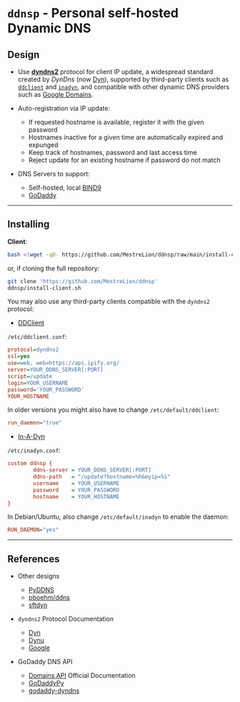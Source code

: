 `ddnsp` - Personal self-hosted Dynamic DNS
===============================================================================
Design
------
- Use [**dyndns2**](https://help.dyn.com/remote-access-api) protocol for client
  IP update, a widespread standard created by _DynDns_ (now [Dyn](https://dyn.com)),
  supported by third-party clients such as [`ddclient`](https://ddclient.net/) and
  [`inadyn`](https://troglobit.com/projects/inadyn/), and compatible with other
  dynamic DNS providers such as [Google Domains](https://domains.google).

- Auto-registration via IP update:
  - If requested hostname is available, register it with the given password
  - Hostnames inactive for a given time are automatically expired and expunged
  - Keep track of hostnames, password and last access time
  - Reject update for an existing hostname if password do not match

- DNS Servers to support:
  - Self-hosted, local [BIND9](https://bind9.net/)
  - [GoDaddy](https://developer.godaddy.com/)
-------------------------------------------------------------------------------
Installing
----------

**Client**:

```sh
bash <(wget -qO- https://github.com/MestreLion/ddnsp/raw/main/install-client.sh)
```

or, if cloning the full repository:

```sh
git clone 'https://github.com/MestreLion/ddnsp'
ddnsp/install-client.sh
```

You may also use any third-party clients compatible with the `dyndns2` protocol:

- [DDClient](https://ddclient.net/)

`/etc/ddclient.conf`:
```ini
protocol=dyndns2
ssl=yes
use=web, web=https://api.ipify.org/
server=YOUR_DDNS_SERVER[:PORT]
script=/update
login=YOUR_USERNAME
password='YOUR_PASSWORD'
YOUR_HOSTNAME
```
In older versions you might also have to change `/etc/default/ddclient`:
```ini
run_daemon="true"
```

- [In-A-Dyn](https://troglobit.com/projects/inadyn/)

`/etc/inadyn.conf`:
```ini
custom ddnsp {
        ddns-server = YOUR_DDNS_SERVER[:PORT]
        ddns-path   = "/update?hostname=%h&myip=%i"
        username    = YOUR_USERNAME
        password    = YOUR_PASSWORD
        hostname    = YOUR_HOSTNAME
}
```
In Debian/Ubuntu, also change `/etc/default/inadyn` to enable the daemon:
```ini
RUN_DAEMON="yes"
```
-------------------------------------------------------------------------------
References
----------
- Other designs
  - [PyDDNS](https://github.com/olimpo88/PyDDNS)
  - [pboehm/ddns](https://github.com/pboehm/ddns)
  - [sftdyn](https://github.com/SFTtech/sftdyn)

- `dyndns2` Protocol Documentation
  - [Dyn](https://help.dyn.com/remote-access-api/)
  - [Dynu](https://www.dynu.com/DynamicDNS/IP-Update-Protocol)
  - [Google](https://support.google.com/domains/answer/6147083?hl=en&ref_topic=9018335)

- GoDaddy DNS API
  - [Domains API](https://developer.godaddy.com/doc/endpoint/domains) Official Documentation
  - [GoDaddyPy](https://github.com/eXamadeus/godaddypy)
  - [godaddy-dyndns](https://github.com/leonlatsch/godaddy-dyndns)
